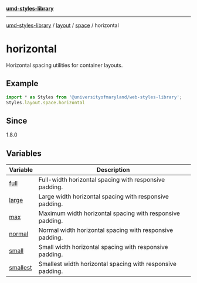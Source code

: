 [**umd-styles-library**](../../../../../README.md)

***

[umd-styles-library](../../../../../modules.md) / [layout](../../../../README.md) / [space](../../README.md) / horizontal

# horizontal

Horizontal spacing utilities for container layouts.

## Example

```typescript
import * as Styles from '@universityofmaryland/web-styles-library';
Styles.layout.space.horizontal
```

## Since

1.8.0

## Variables

| Variable | Description |
| ------ | ------ |
| [full](variables/full.md) | Full-width horizontal spacing with responsive padding. |
| [large](variables/large.md) | Large width horizontal spacing with responsive padding. |
| [max](variables/max.md) | Maximum width horizontal spacing with responsive padding. |
| [normal](variables/normal.md) | Normal width horizontal spacing with responsive padding. |
| [small](variables/small.md) | Small width horizontal spacing with responsive padding. |
| [smallest](variables/smallest.md) | Smallest width horizontal spacing with responsive padding. |
